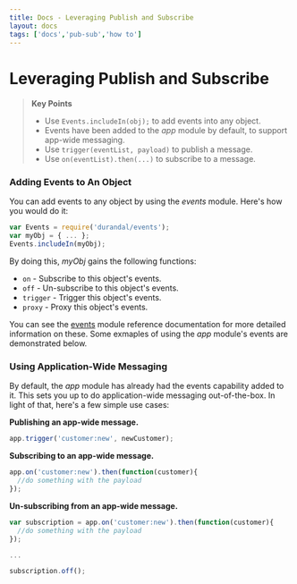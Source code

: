 ```yaml
---
title: Docs - Leveraging Publish and Subscribe
layout: docs
tags: ['docs','pub-sub','how to']
---
```

# Leveraging Publish and Subscribe
#### 

<blockquote>
  <strong>Key Points</strong>
  <ul>
    <li>
        Use <code>Events.includeIn(obj);</code> to add events into any object.
    </li>
    <li>
        Events have been added to the <em>app</em> module by default, to support app-wide messaging.
    </li>
    <li>
        Use <code>trigger(eventList, payload)</code> to publish a message.
    </li>
    <li>
        Use <code>on(eventList).then(...)</code> to subscribe to a message.
    </li>
  </ul>
</blockquote>

### Adding Events to An Object

You can add events to any object by using the _events_ module. Here's how you would do it:

```javascript
var Events = require('durandal/events');
var myObj = { ... };
Events.includeIn(myObj);
```

By doing this, _myObj_ gains the following functions:

* `on` - Subscribe to this object's events.
* `off` - Un-subscribe to this object's events.
* `trigger` - Trigger this object's events.
* `proxy` - Proxy this object's events.

You can see the [events](/documentation/Events) module reference documentation for more detailed information on these.
Some exmaples of using the _app_ module's events are demonstrated below.

### Using Application-Wide Messaging

By default, the _app_ module has already had the events capability added to it. 
This sets you up to do application-wide messaging out-of-the-box. In light of that, here's a few simple use cases:

**Publishing an app-wide message.**
```javascript
app.trigger('customer:new', newCustomer);
```

**Subscribing to an app-wide message.**
```javascript
app.on('customer:new').then(function(customer){
  //do something with the payload
});
```

**Un-subscribing from an app-wide message.**
```javascript
var subscription = app.on('customer:new').then(function(customer){
  //do something with the payload
});

...

subscription.off();
```